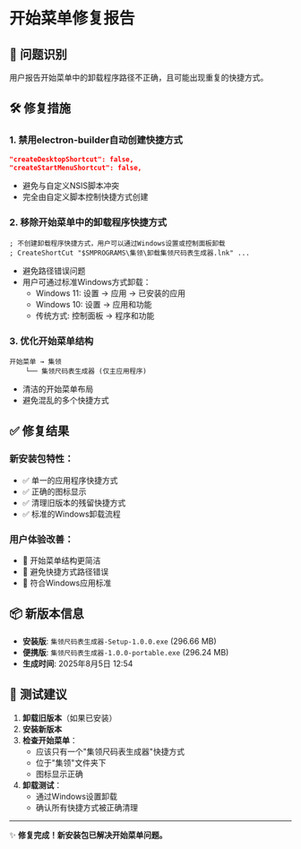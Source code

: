 # 开始菜单修复报告

## 🔧 问题识别
用户报告开始菜单中的卸载程序路径不正确，且可能出现重复的快捷方式。

## 🛠️ 修复措施

### 1. **禁用electron-builder自动创建快捷方式**
```json
"createDesktopShortcut": false,
"createStartMenuShortcut": false,
```
- 避免与自定义NSIS脚本冲突
- 完全由自定义脚本控制快捷方式创建

### 2. **移除开始菜单中的卸载程序快捷方式**
```nsis
; 不创建卸载程序快捷方式，用户可以通过Windows设置或控制面板卸载
; CreateShortCut "$SMPROGRAMS\集领\卸载集领尺码表生成器.lnk" ...
```
- 避免路径错误问题
- 用户可通过标准Windows方式卸载：
  - Windows 11: 设置 → 应用 → 已安装的应用
  - Windows 10: 设置 → 应用和功能
  - 传统方式: 控制面板 → 程序和功能

### 3. **优化开始菜单结构**
```
开始菜单 → 集领
    └── 集领尺码表生成器 (仅主应用程序)
```
- 清洁的开始菜单布局
- 避免混乱的多个快捷方式

## ✅ 修复结果

### 新安装包特性：
- ✅ 单一的应用程序快捷方式
- ✅ 正确的图标显示
- ✅ 清理旧版本的残留快捷方式
- ✅ 标准的Windows卸载流程

### 用户体验改善：
- 🎯 开始菜单结构更简洁
- 🎯 避免快捷方式路径错误
- 🎯 符合Windows应用标准

## 📦 新版本信息

- **安装版**: `集领尺码表生成器-Setup-1.0.0.exe` (296.66 MB)
- **便携版**: `集领尺码表生成器-1.0.0-portable.exe` (296.24 MB)
- **生成时间**: 2025年8月5日 12:54

## 🧪 测试建议

1. **卸载旧版本**（如果已安装）
2. **安装新版本**
3. **检查开始菜单**：
   - 应该只有一个"集领尺码表生成器"快捷方式
   - 位于"集领"文件夹下
   - 图标显示正确
4. **卸载测试**：
   - 通过Windows设置卸载
   - 确认所有快捷方式被正确清理

---

✨ **修复完成！新安装包已解决开始菜单问题。**
